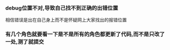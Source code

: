 ### debug位置不对,导致自己找不到正确的出错位置
相信错误是出在自己身上而不是怀疑网上大家找出的报错位置

### 有几个角色就要看一下是不是所有的角色都更新了代码,而不是只改了一处,测了就提交
